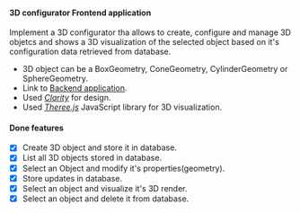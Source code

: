 
####  3D configurator Frontend application

Implement a 3D configurator tha allows to create, configure and manage 3D objetcs and shows a 3D visualization of the selected object based on it's configuration data retrieved from database.
- 3D object can be a BoxGeometry, ConeGeometry, CylinderGeometry or SphereGeometry.
- Link to [Backend application](https://github.com/SanaaO/Backend).
-  Used [*Clarity*](https://clarity.design/get-started/) for design.
-  Used [*Theree.js*](https://clarity.design/get-started/) JavaScript library for 3D visualization.

####  Done features
- [x] Create 3D object and store it in database.
- [x] List all 3D objects stored in database.
- [x] Select an Object and modify it's properties(geometry).
- [x] Store updates in database. 
- [x] Select an object and visualize it's 3D render.
- [x] Select an object and delete it from database.
